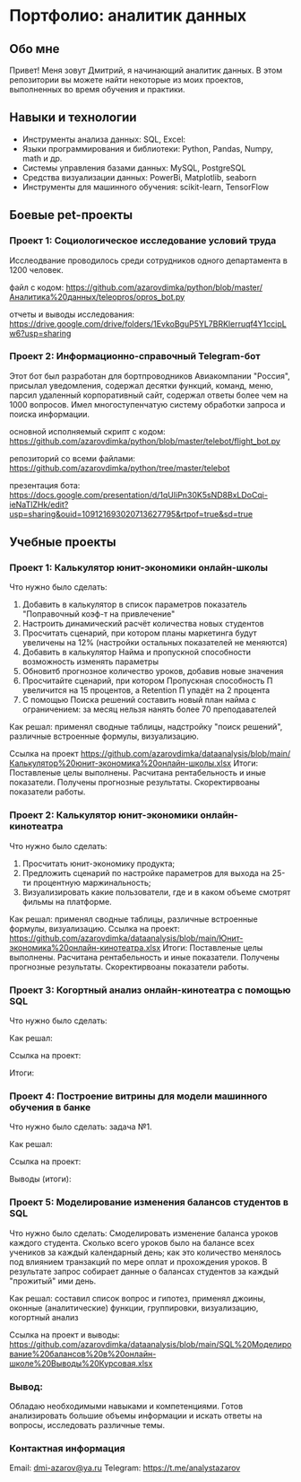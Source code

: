 # Портфолио: аналитик данных

## Обо мне
Привет! Меня зовут Дмитрий, я начинающий аналитик данных. В этом репозитории вы можете найти некоторые из моих проектов, выполненных во время обучения и практики.


## Навыки и технологии
* Инструменты анализа данных: SQL, Excel:
* Языки программирования и библиотеки: Python, Pandas, Numpy, math и др.
* Системы управления базами данных: MySQL, PostgreSQL
* Средства визуализации данных: PowerBi, Matplotlib, seaborn
* Инструменты для машинного обучения: scikit-learn, TensorFlow


## Боевые pet-проекты
### Проект 1: Социологическое исследование условий труда 
Исслеодвание проводилось среди сотрудников одного департамента в 1200 человек.

файл с кодом: https://github.com/azarovdimka/python/blob/master/Аналитика%20данных/teleopros/opros_bot.py

отчеты и выводы исследования: https://drive.google.com/drive/folders/1EvkoBguP5YL7BRKlerruqf4Y1ccipLw6?usp=sharing



### Проект 2: Информационно-справочный Telegram-бот
Этот бот был разработан для бортпроводников Авиакомпании "Россия", присылал уведомления, содержал десятки функций, команд, меню, парсил удаленный корпоративный сайт, содержал ответы более чем на 1000 вопросов. Имел многоступенчатую систему обработки запроса и поиска информации. 

основной исполняемый скрипт с кодом: https://github.com/azarovdimka/python/blob/master/telebot/flight_bot.py

репозиторий со всеми файлами: https://github.com/azarovdimka/python/tree/master/telebot

презентация бота: https://docs.google.com/presentation/d/1qUIiPn30K5sND8BxLDoCqi-ieNaTlZHk/edit?usp=sharing&ouid=109121693020713627795&rtpof=true&sd=true


## Учебные проекты 
### Проект 1: Калькулятор юнит-экономики онлайн-школы

Что нужно было сделать:
1) Добавить в калькулятор в список параметров показатель "Поправочный коэф-т на привлечение"
2) Настроить динамический расчёт количества новых студентов
3) Просчитать сценарий, при котором планы маркетинга будут увеличены на 12% (настройки остальных показателей не меняются)
4) Добавить в калькулятор Найма и пропускной способности возможность изменять параметры
5) Обновитб прогнозное количество уроков, добавив новые значения
6) Просчитайте сценарий, при котором Пропускная способность П увеличится на 15 процентов, а Retention П упадёт на 2 процента
7) С помощью Поиска решений составить новый план найма с ограничением: за месяц нельзя нанять более 70 преподавателей

Как решал: применял сводные таблицы, надстройку "поиск решений", различные встроенные формулы, визуализацию. 

Ссылка на проект https://github.com/azarovdimka/dataanalysis/blob/main/Калькулятор%20юнит-экономика%20онлайн-школы.xlsx
Итоги: Поставленые целы выполнены. Расчитана рентабельность и иные показатели. Получены прогнозные результаты. Скоректирвоаны показатели работы.



### Проект 2: Калькулятор юнит-экономики онлайн-кинотеатра

Что нужно было сделать:
1) Просчитать юнит-экономику продукта;
2) Предложить сценарий по настройке параметров для выхода на 25-ти процентную маржинальность; 
3) Визуализировать какие пользователи, где и в каком объеме смотрят фильмы на платформе.
   
Как решал: применял сводные таблицы, различные встроенные формулы, визуализацию. 
Ссылка на проект: https://github.com/azarovdimka/dataanalysis/blob/main/Юнит-экономика%20онлайн-кинотеатра.xlsx
Итоги: Поставленые целы выполнены. Расчитана рентабельность и иные показатели. Получены прогнозные результаты. Скоректирвоаны показатели работы.



### Проект 3: Когортный анализ онлайн-кинотеатра с помощью SQL

Что нужно было сделать:

Как решал: 

Ссылка на проект:

Итоги:



### Проект 4: Построение витрины для модели машинного обучения в банке

Что нужно было сделать: задача №1.

Как решал:

Ссылка на проект:

Выводы (итоги):



### Проект 5: Моделирование изменения балансов студентов в SQL

Что нужно было сделать:
Смоделировать изменение баланса уроков каждого студента. Сколько всего уроков было на балансе всех учеников за каждый календарный день;
как это количество менялось под влиянием транзакций по мере оплат и прохождения уроков.
В результате запрос собирает данные о балансах студентов за каждый "прожитый" ими день.

Как решал: составил список вопрос и гипотез, применял джоины, оконные (аналитические) функции, группировки, визуализацию, когортный анализ

Ссылка на проект и выводы: https://github.com/azarovdimka/dataanalysis/blob/main/SQL%20Моделирование%20балансов%20в%20онлайн-школе%20Выводы%20Курсовая.xlsx



### Вывод:
Обладаю необходимыми навыками и компетенциями. Готов анализировать большие объемы информации и искать ответы на вопросы, исследовать различные темы.


### Контактная информация
Email: dmi-azarov@ya.ru
Telegram: https://t.me/analystazarov
